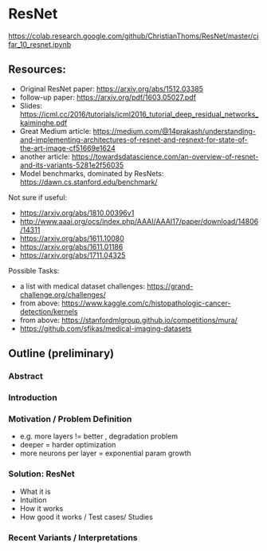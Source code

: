 # ResNet

https://colab.research.google.com/github/ChristianThoms/ResNet/master/cifar_10_resnet.ipynb


## Resources:
* Original ResNet paper: https://arxiv.org/abs/1512.03385
* follow-up paper: https://arxiv.org/pdf/1603.05027.pdf
* Slides: https://icml.cc/2016/tutorials/icml2016_tutorial_deep_residual_networks_kaiminghe.pdf
* Great Medium article: https://medium.com/@14prakash/understanding-and-implementing-architectures-of-resnet-and-resnext-for-state-of-the-art-image-cf51669e1624
* another article: https://towardsdatascience.com/an-overview-of-resnet-and-its-variants-5281e2f56035
* Model benchmarks, dominated by ResNets: https://dawn.cs.stanford.edu/benchmark/

Not sure if useful:

* https://arxiv.org/abs/1810.00396v1
* http://www.aaai.org/ocs/index.php/AAAI/AAAI17/paper/download/14806/14311
* https://arxiv.org/abs/1611.10080
* https://arxiv.org/abs/1611.01186
* https://arxiv.org/abs/1711.04325

Possible Tasks:
* a list with medical dataset challenges: https://grand-challenge.org/challenges/
* from above: https://www.kaggle.com/c/histopathologic-cancer-detection/kernels
* from above: https://stanfordmlgroup.github.io/competitions/mura/
* https://github.com/sfikas/medical-imaging-datasets



## Outline (preliminary)

### Abstract

### Introduction

### Motivation / Problem Definition 
* e.g. more layers != better , degradation problem
* deeper = harder optimization
* more neurons per layer = exponential param growth

###  Solution: ResNet
* What it is
* Intuition
* How it works
* How good it works / Test cases/ Studies

### Recent Variants / Interpretations
